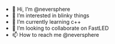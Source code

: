 - 👋 Hi, I’m @neversphere
- 👀 I’m interested in blinky things
- 🌱 I’m currently learning c++
- 💞️ I’m looking to collaborate on FastLED
- 📫 How to reach me @neversphere

<!---
neversphere/neversphere is a ✨ special ✨ repository because its `README.md` (this file) appears on your GitHub profile.
You can click the Preview link to take a look at your changes.
--->
